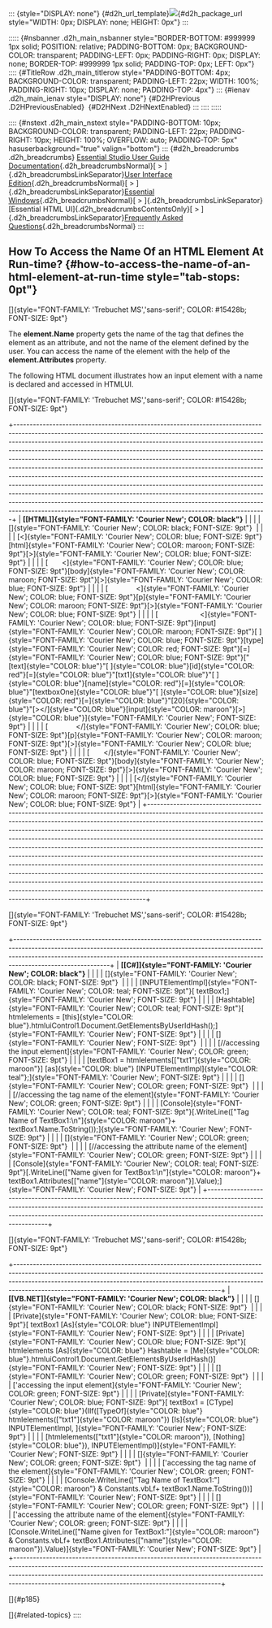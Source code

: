 ::: {style="DISPLAY: none"}
[](ms-xhelp:///?Id=d2h_url_template){#d2h_url_template}![](!package_url!){#d2h_package_url style="WIDTH: 0px; DISPLAY: none; HEIGHT: 0px"}
:::

::::: {#nsbanner .d2h_main_nsbanner style="BORDER-BOTTOM: #999999 1px solid; POSITION: relative; PADDING-BOTTOM: 0px; BACKGROUND-COLOR: transparent; PADDING-LEFT: 0px; PADDING-RIGHT: 0px; DISPLAY: none; BORDER-TOP: #999999 1px solid; PADDING-TOP: 0px; LEFT: 0px"}
:::: {#TitleRow .d2h_main_titlerow style="PADDING-BOTTOM: 4px; BACKGROUND-COLOR: transparent; PADDING-LEFT: 22px; WIDTH: 100%; PADDING-RIGHT: 10px; DISPLAY: none; PADDING-TOP: 4px"}
::: {#ienav .d2h_main_ienav style="DISPLAY: none"}
[](ms-xhelp:///?Id=79653ed0-b092-4a16-9d61-af53befe0e4f){#D2HPrevious .D2HPreviousEnabled}  [](ms-xhelp:///?Id=ea7902b6-cd75-40b9-a2d0-cedfdecb1eb8){#D2HNext .D2HNextEnabled}
:::
::::
:::::

:::: {#nstext .d2h_main_nstext style="PADDING-BOTTOM: 10px; BACKGROUND-COLOR: transparent; PADDING-LEFT: 22px; PADDING-RIGHT: 10px; HEIGHT: 100%; OVERFLOW: auto; PADDING-TOP: 5px" hasuserbackground="true" valign="bottom"}
::: {#d2h_breadcrumbs .d2h_breadcrumbs}
[Essential Studio User Guide Documentation](ms-xhelp:///?Id=12457748-09e3-4d74-a240-8e049cedf030){.d2h_breadcrumbsNormal}[ \> ]{.d2h_breadcrumbsLinkSeparator}[User Interface Edition](ms-xhelp:///?Id=c29296b7-531c-413b-a0ec-488ca1f7f669){.d2h_breadcrumbsNormal}[ \> ]{.d2h_breadcrumbsLinkSeparator}[Essential Windows](ms-xhelp:///?Id=e60759d8-47a4-4570-9d7a-16a68d63f2ea){.d2h_breadcrumbsNormal}[ \> ]{.d2h_breadcrumbsLinkSeparator}[Essential HTML UI]{.d2h_breadcrumbsContentsOnly}[ \> ]{.d2h_breadcrumbsLinkSeparator}[Frequently Asked Questions](ms-xhelp:///?Id=b0073742-0104-4e22-98f6-d02b331726be){.d2h_breadcrumbsNormal}
:::

## How To Access the Name Of an HTML Element At Run-time? {#how-to-access-the-name-of-an-html-element-at-run-time style="tab-stops: 0pt"}

[]{style="FONT-FAMILY: 'Trebuchet MS','sans-serif'; COLOR: #15428b; FONT-SIZE: 9pt"} 

The **element.Name** property gets the name of the tag that defines the element as an attribute, and not the name of the element defined by the user. You can access the name of the element with the help of the **element.Attributes** property.

The following HTML document illustrates how an input element with a name is declared and accessed in HTMLUI.

[]{style="FONT-FAMILY: 'Trebuchet MS','sans-serif'; COLOR: #15428b; FONT-SIZE: 9pt"} 

+-----------------------------------------------------------------------------------------------------------------------------------------------------------------------------------------------------------------------------------------------------------------------------------------------------------------------------------------------------------------------------------------------------------------------------------------------------------------------------------------------------------------------------------------------------------------------------------------------------------------------------------------------------------------------------------------------------------------------------------------------------------------------------------------------------------------------------------------------------------------------------------------+
| **[\[HTML\]]{style="FONT-FAMILY: 'Courier New'; COLOR: black"}**                                                                                                                                                                                                                                                                                                                                                                                                                                                                                                                                                                                                                                                                                                                                                                                                                        |
|                                                                                                                                                                                                                                                                                                                                                                                                                                                                                                                                                                                                                                                                                                                                                                                                                                                                                         |
| []{style="FONT-FAMILY: 'Courier New'; COLOR: black; FONT-SIZE: 9pt"}                                                                                                                                                                                                                                                                                                                                                                                                                                                                                                                                                                                                                                                                                                                                                                                                                    |
|                                                                                                                                                                                                                                                                                                                                                                                                                                                                                                                                                                                                                                                                                                                                                                                                                                                                                         |
| [\<]{style="FONT-FAMILY: 'Courier New'; COLOR: blue; FONT-SIZE: 9pt"}[html]{style="FONT-FAMILY: 'Courier New'; COLOR: maroon; FONT-SIZE: 9pt"}[\>]{style="FONT-FAMILY: 'Courier New'; COLOR: blue; FONT-SIZE: 9pt"}                                                                                                                                                                                                                                                                                                                                                                                                                                                                                                                                                                                                                                                                     |
|                                                                                                                                                                                                                                                                                                                                                                                                                                                                                                                                                                                                                                                                                                                                                                                                                                                                                         |
| [       \<]{style="FONT-FAMILY: 'Courier New'; COLOR: blue; FONT-SIZE: 9pt"}[body]{style="FONT-FAMILY: 'Courier New'; COLOR: maroon; FONT-SIZE: 9pt"}[\>]{style="FONT-FAMILY: 'Courier New'; COLOR: blue; FONT-SIZE: 9pt"}                                                                                                                                                                                                                                                                                                                                                                                                                                                                                                                                                                                                                                                              |
|                                                                                                                                                                                                                                                                                                                                                                                                                                                                                                                                                                                                                                                                                                                                                                                                                                                                                         |
| [              \<]{style="FONT-FAMILY: 'Courier New'; COLOR: blue; FONT-SIZE: 9pt"}[p]{style="FONT-FAMILY: 'Courier New'; COLOR: maroon; FONT-SIZE: 9pt"}[\>]{style="FONT-FAMILY: 'Courier New'; COLOR: blue; FONT-SIZE: 9pt"}                                                                                                                                                                                                                                                                                                                                                                                                                                                                                                                                                                                                                                                          |
|                                                                                                                                                                                                                                                                                                                                                                                                                                                                                                                                                                                                                                                                                                                                                                                                                                                                                         |
| [                     \<]{style="FONT-FAMILY: 'Courier New'; COLOR: blue; FONT-SIZE: 9pt"}[input]{style="FONT-FAMILY: 'Courier New'; COLOR: maroon; FONT-SIZE: 9pt"}[ ]{style="FONT-FAMILY: 'Courier New'; COLOR: blue; FONT-SIZE: 9pt"}[type]{style="FONT-FAMILY: 'Courier New'; COLOR: red; FONT-SIZE: 9pt"}[=]{style="FONT-FAMILY: 'Courier New'; COLOR: blue; FONT-SIZE: 9pt"}[\"[text]{style="COLOR: blue"}\"[ ]{style="COLOR: blue"}[id]{style="COLOR: red"}[=]{style="COLOR: blue"}\"[txt1]{style="COLOR: blue"}\"[ ]{style="COLOR: blue"}[name]{style="COLOR: red"}[=]{style="COLOR: blue"}\"[textboxOne]{style="COLOR: blue"}\"[ ]{style="COLOR: blue"}[size]{style="COLOR: red"}[=]{style="COLOR: blue"}\"[20]{style="COLOR: blue"}\"[\>\</]{style="COLOR: blue"}[input]{style="COLOR: maroon"}[\>]{style="COLOR: blue"}]{style="FONT-FAMILY: 'Courier New'; FONT-SIZE: 9pt"} |
|                                                                                                                                                                                                                                                                                                                                                                                                                                                                                                                                                                                                                                                                                                                                                                                                                                                                                         |
| [              \</]{style="FONT-FAMILY: 'Courier New'; COLOR: blue; FONT-SIZE: 9pt"}[p]{style="FONT-FAMILY: 'Courier New'; COLOR: maroon; FONT-SIZE: 9pt"}[\>]{style="FONT-FAMILY: 'Courier New'; COLOR: blue; FONT-SIZE: 9pt"}                                                                                                                                                                                                                                                                                                                                                                                                                                                                                                                                                                                                                                                         |
|                                                                                                                                                                                                                                                                                                                                                                                                                                                                                                                                                                                                                                                                                                                                                                                                                                                                                         |
| [       \</]{style="FONT-FAMILY: 'Courier New'; COLOR: blue; FONT-SIZE: 9pt"}[body]{style="FONT-FAMILY: 'Courier New'; COLOR: maroon; FONT-SIZE: 9pt"}[\>]{style="FONT-FAMILY: 'Courier New'; COLOR: blue; FONT-SIZE: 9pt"}                                                                                                                                                                                                                                                                                                                                                                                                                                                                                                                                                                                                                                                             |
|                                                                                                                                                                                                                                                                                                                                                                                                                                                                                                                                                                                                                                                                                                                                                                                                                                                                                         |
| [\</]{style="FONT-FAMILY: 'Courier New'; COLOR: blue; FONT-SIZE: 9pt"}[html]{style="FONT-FAMILY: 'Courier New'; COLOR: maroon; FONT-SIZE: 9pt"}[\>]{style="FONT-FAMILY: 'Courier New'; COLOR: blue; FONT-SIZE: 9pt"}                                                                                                                                                                                                                                                                                                                                                                                                                                                                                                                                                                                                                                                                    |
+-----------------------------------------------------------------------------------------------------------------------------------------------------------------------------------------------------------------------------------------------------------------------------------------------------------------------------------------------------------------------------------------------------------------------------------------------------------------------------------------------------------------------------------------------------------------------------------------------------------------------------------------------------------------------------------------------------------------------------------------------------------------------------------------------------------------------------------------------------------------------------------------+

[]{style="FONT-FAMILY: 'Trebuchet MS','sans-serif'; COLOR: #15428b; FONT-SIZE: 9pt"} 

+-----------------------------------------------------------------------------------------------------------------------------------------------------------------------------------------------------------------------------------------------------------------------+
| **[\[C#\]]{style="FONT-FAMILY: 'Courier New'; COLOR: black"}**                                                                                                                                                                                                        |
|                                                                                                                                                                                                                                                                       |
| []{style="FONT-FAMILY: 'Courier New'; COLOR: black; FONT-SIZE: 9pt"}                                                                                                                                                                                                  |
|                                                                                                                                                                                                                                                                       |
| [INPUTElementImpl]{style="FONT-FAMILY: 'Courier New'; COLOR: teal; FONT-SIZE: 9pt"}[ textBox1;]{style="FONT-FAMILY: 'Courier New'; FONT-SIZE: 9pt"}                                                                                                                   |
|                                                                                                                                                                                                                                                                       |
| [Hashtable]{style="FONT-FAMILY: 'Courier New'; COLOR: teal; FONT-SIZE: 9pt"}[ htmlelements = [this]{style="COLOR: blue"}.htmluiControl1.Document.GetElementsByUserIdHash();]{style="FONT-FAMILY: 'Courier New'; FONT-SIZE: 9pt"}                                      |
|                                                                                                                                                                                                                                                                       |
| []{style="FONT-FAMILY: 'Courier New'; FONT-SIZE: 9pt"}                                                                                                                                                                                                                |
|                                                                                                                                                                                                                                                                       |
| [//accessing the input element]{style="FONT-FAMILY: 'Courier New'; COLOR: green; FONT-SIZE: 9pt"}                                                                                                                                                                     |
|                                                                                                                                                                                                                                                                       |
| [textBox1 = htmlelements\[[\"txt1\"]{style="COLOR: maroon"}\] [as]{style="COLOR: blue"} [INPUTElementImpl]{style="COLOR: teal"};]{style="FONT-FAMILY: 'Courier New'; FONT-SIZE: 9pt"}                                                                                 |
|                                                                                                                                                                                                                                                                       |
| []{style="FONT-FAMILY: 'Courier New'; COLOR: green; FONT-SIZE: 9pt"}                                                                                                                                                                                                  |
|                                                                                                                                                                                                                                                                       |
| [//accessing the tag name of the element]{style="FONT-FAMILY: 'Courier New'; COLOR: green; FONT-SIZE: 9pt"}                                                                                                                                                           |
|                                                                                                                                                                                                                                                                       |
| [Console]{style="FONT-FAMILY: 'Courier New'; COLOR: teal; FONT-SIZE: 9pt"}[.WriteLine([\"Tag Name of TextBox1:\\n\"]{style="COLOR: maroon"}+ textBox1.Name.ToString());]{style="FONT-FAMILY: 'Courier New'; FONT-SIZE: 9pt"}                                          |
|                                                                                                                                                                                                                                                                       |
| []{style="FONT-FAMILY: 'Courier New'; COLOR: green; FONT-SIZE: 9pt"}                                                                                                                                                                                                  |
|                                                                                                                                                                                                                                                                       |
| [//accessing the attribute name of the element]{style="FONT-FAMILY: 'Courier New'; COLOR: green; FONT-SIZE: 9pt"}                                                                                                                                                     |
|                                                                                                                                                                                                                                                                       |
| [Console]{style="FONT-FAMILY: 'Courier New'; COLOR: teal; FONT-SIZE: 9pt"}[.WriteLine([\"Name given for TextBox1:\\n\"]{style="COLOR: maroon"}+ textBox1.Attributes\[[\"name\"]{style="COLOR: maroon"}\].Value);]{style="FONT-FAMILY: 'Courier New'; FONT-SIZE: 9pt"} |
+-----------------------------------------------------------------------------------------------------------------------------------------------------------------------------------------------------------------------------------------------------------------------+

[]{style="FONT-FAMILY: 'Trebuchet MS','sans-serif'; COLOR: #15428b; FONT-SIZE: 9pt"} 

+---------------------------------------------------------------------------------------------------------------------------------------------------------------------------------------------------------------------------------------------------------------------------------------------------------+
| **[\[VB.NET\]]{style="FONT-FAMILY: 'Courier New'; COLOR: black"}**                                                                                                                                                                                                                                      |
|                                                                                                                                                                                                                                                                                                         |
| []{style="FONT-FAMILY: 'Courier New'; COLOR: black; FONT-SIZE: 9pt"}                                                                                                                                                                                                                                    |
|                                                                                                                                                                                                                                                                                                         |
| [Private]{style="FONT-FAMILY: 'Courier New'; COLOR: blue; FONT-SIZE: 9pt"}[ textBox1 [As]{style="COLOR: blue"} INPUTElementImpl]{style="FONT-FAMILY: 'Courier New'; FONT-SIZE: 9pt"}                                                                                                                    |
|                                                                                                                                                                                                                                                                                                         |
| [Private]{style="FONT-FAMILY: 'Courier New'; COLOR: blue; FONT-SIZE: 9pt"}[ htmlelements [As]{style="COLOR: blue"} Hashtable = [Me]{style="COLOR: blue"}.htmluiControl1.Document.GetElementsByUserIdHash()]{style="FONT-FAMILY: 'Courier New'; FONT-SIZE: 9pt"}                                         |
|                                                                                                                                                                                                                                                                                                         |
| []{style="FONT-FAMILY: 'Courier New'; COLOR: green; FONT-SIZE: 9pt"}                                                                                                                                                                                                                                    |
|                                                                                                                                                                                                                                                                                                         |
| [\'accessing the input element]{style="FONT-FAMILY: 'Courier New'; COLOR: green; FONT-SIZE: 9pt"}                                                                                                                                                                                                       |
|                                                                                                                                                                                                                                                                                                         |
| [Private]{style="FONT-FAMILY: 'Courier New'; COLOR: blue; FONT-SIZE: 9pt"}[ textBox1 = [CType]{style="COLOR: blue"}(IIf([TypeOf]{style="COLOR: blue"} htmlelements([\"txt1\"]{style="COLOR: maroon"}) [Is]{style="COLOR: blue"} INPUTElementImpl, ]{style="FONT-FAMILY: 'Courier New'; FONT-SIZE: 9pt"} |
|                                                                                                                                                                                                                                                                                                         |
| [htmlelements([\"txt1\"]{style="COLOR: maroon"}), [Nothing]{style="COLOR: blue"}), INPUTElementImpl)]{style="FONT-FAMILY: 'Courier New'; FONT-SIZE: 9pt"}                                                                                                                                               |
|                                                                                                                                                                                                                                                                                                         |
| []{style="FONT-FAMILY: 'Courier New'; COLOR: green; FONT-SIZE: 9pt"}                                                                                                                                                                                                                                    |
|                                                                                                                                                                                                                                                                                                         |
| [\'accessing the tag name of the element]{style="FONT-FAMILY: 'Courier New'; COLOR: green; FONT-SIZE: 9pt"}                                                                                                                                                                                             |
|                                                                                                                                                                                                                                                                                                         |
| [Console.WriteLine([\"Tag Name of TextBox1:\"]{style="COLOR: maroon"} & Constants.vbLf+ textBox1.Name.ToString())]{style="FONT-FAMILY: 'Courier New'; FONT-SIZE: 9pt"}                                                                                                                                  |
|                                                                                                                                                                                                                                                                                                         |
| []{style="FONT-FAMILY: 'Courier New'; COLOR: green; FONT-SIZE: 9pt"}                                                                                                                                                                                                                                    |
|                                                                                                                                                                                                                                                                                                         |
| [\'accessing the attribute name of the element]{style="FONT-FAMILY: 'Courier New'; COLOR: green; FONT-SIZE: 9pt"}                                                                                                                                                                                       |
|                                                                                                                                                                                                                                                                                                         |
| [Console.WriteLine([\"Name given for TextBox1:\"]{style="COLOR: maroon"} & Constants.vbLf+ textBox1.Attributes([\"name\"]{style="COLOR: maroon"}).Value)]{style="FONT-FAMILY: 'Courier New'; FONT-SIZE: 9pt"}                                                                                           |
+---------------------------------------------------------------------------------------------------------------------------------------------------------------------------------------------------------------------------------------------------------------------------------------------------------+

[]{#p185} 

[]{#related-topics}
::::
